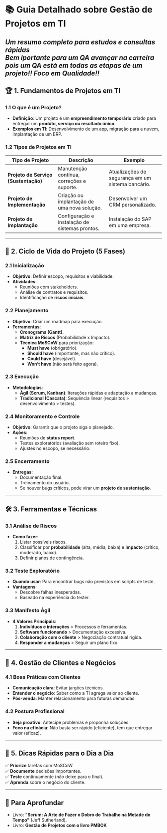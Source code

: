 # 📚 **Guia Detalhado sobre Gestão de Projetos em TI**  
*Um resumo completo para estudos e consultas rápidas*  
*Bem iportante para um QA avançar na carreira pois um QA está em todas as etapas de um projeto!!*
*Foco em Qualidade!!*
---

## 🏆 **1. Fundamentos de Projetos em TI**  

### **1.1 O que é um Projeto?**  
- **Definição**: Um projeto é um **empreendimento temporário** criado para entregar um **produto, serviço ou resultado único**.  
- **Exemplos em TI**: Desenvolvimento de um app, migração para a nuvem, implantação de um ERP.  

### **1.2 Tipos de Projetos em TI**  
| Tipo de Projeto | Descrição | Exemplo |  
|----------------|-----------|---------|  
| **Projeto de Serviço (Sustentação)** | Manutenção contínua, correções e suporte. | Atualizações de segurança em um sistema bancário. |  
| **Projeto de Implementação** | Criação ou implantação de uma nova solução. | Desenvolver um CRM personalizado. |  
| **Projeto de Implantação** | Configuração e instalação de sistemas prontos. | Instalação do SAP em uma empresa. |  

---

## 🔄 **2. Ciclo de Vida do Projeto (5 Fases)**  

### **2.1 Inicialização**  
- **Objetivo**: Definir escopo, requisitos e viabilidade.  
- **Atividades**:  
  - Reuniões com stakeholders.  
  - Análise de contratos e requisitos.  
  - Identificação de **riscos iniciais**.  

### **2.2 Planejamento**  
- **Objetivo**: Criar um roadmap para execução.  
- **Ferramentas**:  
  - **Cronograma (Gantt)**.  
  - **Matriz de Riscos** (Probabilidade x Impacto).  
  - **Técnica MoSCoW** para priorização:  
    - **Must have** (obrigatório).  
    - **Should have** (importante, mas não crítico).  
    - **Could have** (desejável).  
    - **Won’t have** (não será feito agora).  

### **2.3 Execução**  
- **Metodologias**:  
  - **Ágil (Scrum, Kanban)**: Iterações rápidas e adaptação a mudanças.  
  - **Tradicional (Cascata)**: Sequência linear (requisitos > desenvolvimento > testes).  

### **2.4 Monitoramento e Controle**  
- **Objetivo**: Garantir que o projeto siga o planejado.  
- **Ações**:  
  - Reuniões de **status report**.  
  - Testes exploratórios (avaliação sem roteiro fixo).  
  - Ajustes no escopo, se necessário.  

### **2.5 Encerramento**  
- **Entregas**:  
  - Documentação final.  
  - Treinamento do usuário.  
  - Se houver bugs críticos, pode virar um **projeto de sustentação**.  

---

## 🛠 **3. Ferramentas e Técnicas**  

### **3.1 Análise de Riscos**  
- **Como fazer**:  
  1. Listar possíveis riscos.  
  2. Classificar por **probabilidade** (alta, média, baixa) e **impacto** (crítico, moderado, baixo).  
  3. Definir planos de contingência.  

### **3.2 Teste Exploratório**  
- **Quando usar**: Para encontrar bugs não previstos em scripts de teste.  
- **Vantagens**:  
  - Descobre falhas inesperadas.  
  - Baseado na experiência do tester.  

### **3.3 Manifesto Ágil**  
- **4 Valores Principais**:  
  1. **Indivíduos e interações** > Processos e ferramentas.  
  2. **Software funcionando** > Documentação excessiva.  
  3. **Colaboração com o cliente** > Negociação contratual rígida.  
  4. **Responder a mudanças** > Seguir um plano fixo.  

---

## 🤝 **4. Gestão de Clientes e Negócios**  

### **4.1 Boas Práticas com Clientes**  
- **Comunicação clara**: Evitar jargões técnicos.  
- **Entender o negócio**: Saber como a TI agrega valor ao cliente.  
- **Pós-venda**: Manter relacionamento para futuras demandas.  

### **4.2 Postura Profissional**  
- **Seja proativo**: Antecipe problemas e proponha soluções.  
- **Foco na eficácia**: Não basta ser rápido (eficiente), tem que entregar valor (eficaz).  

---

## 📌 **5. Dicas Rápidas para o Dia a Dia**  
✅ **Priorize** tarefas com MoSCoW.  
✅ **Documente** decisões importantes.  
✅ **Teste** continuamente (não deixe para o final).  
✅ **Aprenda** sobre o negócio do cliente.  

---

## 🔎 **Para Aprofundar**  
- Livro: **"Scrum: A Arte de Fazer o Dobro do Trabalho na Metade do Tempo"** (Jeff Sutherland).  
- Livro: **Gestão de Projetos com o livro PMBOK**

